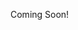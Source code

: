<!DOCTYPE html>
<html>
<head>

<title>Credit Card Management </title>
  <link rel="shortcut icon" type="image/png" href="images/favicon-32x32.png" />
  <link rel="stylesheet" href="https://maxcdn.bootstrapcdn.com/bootstrap/4.0.0-beta.2/css/bootstrap.min.css" integrity="sha384-PsH8R72JQ3SOdhVi3uxftmaW6Vc51MKb0q5P2rRUpPvrszuE4W1povHYgTpBfshb" crossorigin="anonymous">
</head>

<body>

Coming Soon!

</body>
</html>
